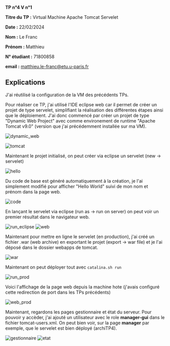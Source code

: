 **TP n°4 V n°1**

**Titre du TP :** Virtual Machine Apache Tomcat Servelet

**Date :** 22/02/2024

**Nom :** Le Franc

**Prénom :** Matthieu

**N° étudiant :** 71800858

**email :** matthieu.le-franc@etu.u-paris.fr

## Explications

J'ai réutilisé la configuration de la VM des précédents TPs.

Pour réaliser ce TP, j'ai utilisé l'IDE eclipse web car il permet de créer un projet de type servelet, simplifiant la réalisation des différentes étapes ainsi que le déploiement. J'ai donc commencé par créer un projet de type "Dynamic Web Project" avec comme environement de runtime "Apache Tomcat v9.0" (version que j'ai précédemment installée sur ma VM).

![dynamic_web](dynamic_web.png)

![tomcat](tomcat.png)

Maintenant le projet initialisé, on peut créer via eclipse un servelet (new -> servelet)

![hello](Hello.png)

Du code de base est généré automatiquement à la création, je l'ai simplement modifié pour afficher "Hello World" suivi de mon nom et prénom dans la page web.

![code](code.png)

En lançant le servelet via eclipse (run as -> run on server) on peut voir un premier résultat dans le navigateur web.

![run_eclipse](run_eclipse.png)
![web](web_eclipse.png)

Maintenant pour mettre en ligne le servelet (en production), j'ai créé un fichier .war (web archive) en exportant le projet (export -> war file) et je l'ai déposé dans le dossier webapps de tomcat.

![war](war.png)

Maintenant on peut déployer tout avec ``catalina.sh run``

![run_prod](run_prod.png)

Voici l'affichage de la page web depuis la machine hote (j'avais configuré cette redirection de port dans les TPs précédents)

![web_prod](web_prod.png)

Maintenant, regardons les pages gestionnaire et état du serveur. Pour pouvoir y accèder, j'ai ajouté un utilisateur avec le role **manager-gui** dans le fichier tomcat-users.xml. On peut bien voir, sur la page **manager** par exemple, que le servelet est bien déployé (archiTP4).

![gestionnaire](gestionnaire.png)
![etat](etat.png)